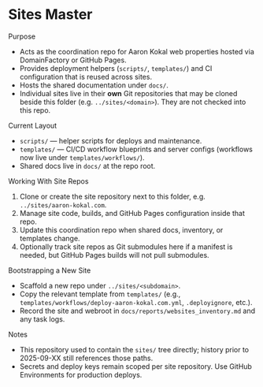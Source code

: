Sites Master
===========

Purpose
- Acts as the coordination repo for Aaron Kokal web properties hosted via DomainFactory or GitHub Pages.
- Provides deployment helpers (`scripts/`, `templates/`) and CI configuration that is reused across sites.
- Hosts the shared documentation under `docs/`.
- Individual sites live in their **own** Git repositories that may be cloned beside this folder (e.g. `../sites/<domain>`). They are not checked into this repo.

Current Layout
- `scripts/` — helper scripts for deploys and maintenance.
- `templates/` — CI/CD workflow blueprints and server configs (workflows now live under `templates/workflows/`).
- Shared docs live in `docs/` at the repo root.

Working With Site Repos
1. Clone or create the site repository next to this folder, e.g. `../sites/aaron-kokal.com`.
2. Manage site code, builds, and GitHub Pages configuration inside that repo.
3. Update this coordination repo when shared docs, inventory, or templates change.
4. Optionally track site repos as Git submodules here if a manifest is needed, but GitHub Pages builds will not pull submodules.

Bootstrapping a New Site
- Scaffold a new repo under `../sites/<subdomain>`.
- Copy the relevant template from `templates/` (e.g., `templates/workflows/deploy-aaron-kokal.com.yml`, `.deployignore`, etc.).
- Record the site and webroot in `docs/reports/websites_inventory.md` and any task logs.

Notes
- This repository used to contain the `sites/` tree directly; history prior to 2025-09-XX still references those paths.
- Secrets and deploy keys remain scoped per site repository. Use GitHub Environments for production deploys.

